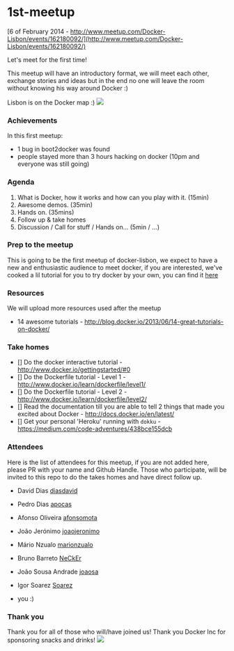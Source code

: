 1st-meetup
==========

[6 of February 2014 - http://www.meetup.com/Docker-Lisbon/events/162180092/](http://www.meetup.com/Docker-Lisbon/events/162180092/)

Let's meet for the first time! 

This meetup will have an introductory format, we will meet each other, exchange stories and ideas but in the end no one will leave the room without knowing his way around Docker :)

Lisbon is on the Docker map :) 
![](http://blog.docker.io/wp-content/uploads/2014/01/docker-meetup-groups.png)

### Achievements

In this first meetup:

* 1 bug in boot2docker was found
* people stayed more than 3 hours hacking on docker (10pm and everyone was still going)


### Agenda

 1. What is Docker, how it works and how can you play with it. (15min)
 2. Awesome demos. (35min) 
 3. Hands on. (35mins)
 4. Follow up & take homes
 5. Discussion / Call for stuff / Hands on... (5min / ...)

### Prep to the meetup

This is going to be the first meetup of docker-lisbon, we expect to have a new and enthusiastic audience to meet docker, if you are interested, we've cooked a lil tutorial for you to try docker by your own, you can find it [here](http://blog.daviddias.me/get-your-feet-wet-with-docker/)

### Resources

We will upload more resources used after the meetup
- 14 awesome tutorials - http://blog.docker.io/2013/06/14-great-tutorials-on-docker/

### Take homes

- [] Do the docker interactive tutorial - http://www.docker.io/gettingstarted/#0
- [] Do the Dockerfile tutorial - Level 1 - http://www.docker.io/learn/dockerfile/level1/
- [] Do the Dockerfile tutorial - Level 2 - http://www.docker.io/learn/dockerfile/level2/ 
- [] Read the documentation till you are able to tell 2 things that made you excited about Docker - http://docs.docker.io/en/latest/
- [] Get your personal 'Heroku' running with `dokku` - https://medium.com/code-adventures/438bce155dcb





### Attendees

Here is the list of attendees for this meetup, if you are not added here, please PR with your name and Github Handle. Those who participate, will be invited to this repo to do the takes homes and have direct follow up.

* David Dias [diasdavid](github.com/diasdavid)
* Pedro Dias [apocas](https://github.com/apocas)
* Afonso Oliveira [afonsomota](https://github.com/afonsomota)
* João Jerónimo	[joaojeronimo](https://github.com/joaojeronimo)
* Mário Nzualo [marionzualo](https://github.com/marionzualo)
* Bruno Barreto [NeCkEr](https://github.com/NeCkEr)
* João Sousa Andrade [joaosa](https://github.com/joaosa)
* Igor Soarez [Soarez](https://github.com/Soarez)

* you :)

### Thank you

Thank you for all of those who will/have joined us! Thank you Docker Inc for sponsoring snacks and drinks!
![](http://www.docker.io/static/img/homepage-docker-logo.png)
